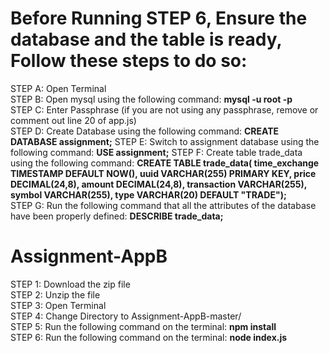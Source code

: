 # Before Running STEP 6, Ensure the database and the table is ready, Follow these steps to do so:

STEP A: Open Terminal
<br />
STEP B: Open mysql using the following command: **mysql -u root -p**
<br />
STEP C: Enter Passphrase (if you are not using any passphrase, remove or comment out line 20 of app.js)
<br />
STEP D: Create Database using the following command: **CREATE DATABASE assignment;**
STEP E: Switch to assignment database using the following command: **USE assignment;**
STEP F: Create table trade_data using the following command:
**CREATE TABLE trade_data( time_exchange TIMESTAMP DEFAULT NOW(), 
uuid VARCHAR(255) PRIMARY KEY, 
price DECIMAL(24,8), 
amount DECIMAL(24,8), 
transaction VARCHAR(255), 
symbol VARCHAR(255), 
type VARCHAR(20) DEFAULT "TRADE");**
<br />
STEP G: Run the following command that all the attributes of the database have been properly defined: **DESCRIBE trade_data;**
# Assignment-AppB
STEP 1: Download the zip file
<br />
STEP 2: Unzip the file
<br />
STEP 3: Open Terminal
<br />
STEP 4: Change Directory to Assignment-AppB-master/
<br />
STEP 5: Run the following command on the terminal: **npm install**
<br />
STEP 6: Run the following command on the terminal: **node index.js**
<br />
